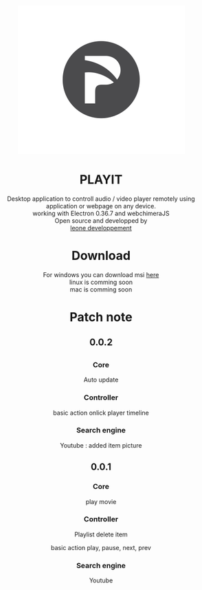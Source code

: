 
<p align="center"><img src="https://raw.githubusercontent.com/leon3s/playIT/master/app/public/img/icon.png"></img></p>


<h1 align="center"> PLAYIT </h1> 

<p align="center">Desktop application to controll audio / video player remotely using application or webpage on any device.

</br>
working with Electron 0.36.7 and webchimeraJS
</br>
Open source and developped by </br> <a href="http://leone-dev.com/"> leone developpement </a></p>

<h1 align="center"> Download </h1>

<p align="center"> For windows you can download msi <a href="http://leone-dev.com/playit"> here </a> </br>
 linux is comming soon </br>
 mac is comming soon </p>

<h1 align="center"> Patch note </h1>
<h2 align="center"> 0.0.2 <h2>
<h3 align="center"> Core </h3>
<p align="center"> Auto update </p>
<h3 align="center"> Controller </h3>
<p align="center"> basic action onlick player timeline </p>
<h3 align="center"> Search engine </h3>
<p align="center"> Youtube : added item picture <p>
<h2 align="center"> 0.0.1 </h2>
<h3 align="center"> Core </h3>
<p align="center"> play movie
<h3 align="center"> Controller </h3>
<p align="center"> Playlist delete item </p>
<p align="center"> basic action play, pause, next, prev </p>
<h3 align="center"> Search engine </h3>
<p align="center"> Youtube </p>